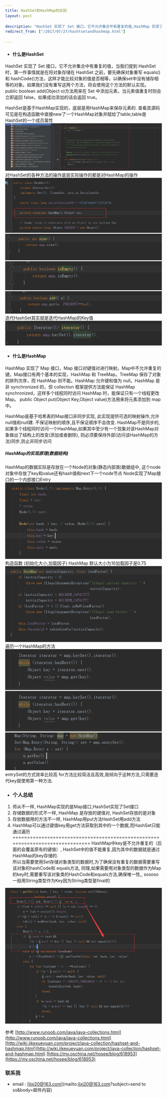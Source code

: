 ```yaml
---
title: HashSet和HashMap的区别
layout: post

description: "HashSet 实现了 Set 接口，它不允许集合中有重复的值,HashMap 实现了 Map 接口，Map 接口对键值对进行映射。Map 中不允许重复的键。"
redirect_from: ["/2017/07/27/hashtsetandhashmap.html"]

---
```

* #### 什么是HashSet ##  
HashSet 实现了 Set 接口，它不允许集合中有重复的值，当我们提到 HashSet 时，第一件事情就是在将对象存储在 HashSet 之前，要先确保对象重写 equals()和 hashCode()方法，这样才能比较对象的值是否相等，以确保set中没有储存相等的对象。如果我们没有重写这两个方法，将会使用这个方法的默认实现。
public boolean add(Object o)方法用来在 Set 中添加元素，当元素值重复时则会立即返回 false，如果成功添加的话会返回 true。   

HashSet是基于HashMap实现的，底层是用HashMap来保存元素的.
查看其源码可见是在构造函数中直接new了一个HashMap对象并赋给了table,table是HashSet的一个成员属性
![](/res/0727/method.png)    
对HashSet的各种方法的操作底层实际操作的都是对HashMap的操作
![](/res/0727/mapfield.png)  
![](/res/0727/size.png)  
![](/res/0727/isempty.png)  
![](/res/0727/add.png)    
迭代HashSet其实就是迭代HashMap的Key值
![](/res/0727/HashTableIterator.png)




* #### 什么是HashMap  
HashMap 实现了 Map 接口，Map 接口对键值对进行映射。Map中不允许重复的键。Map接口有两个基本的实现，HashMap 和 TreeMap。TreeMap 保存了对象的排列次序，而 HashMap 则不能。HashMap 允许键和值为 null。HashMap 是非 synchronized 的，但 collection 框架提供方法能保证 HashMap synchronized，这样多个线程同时访问 HashMap 时，能保证只有一个线程更改 Map。
public Object put(Object Key,Object value)方法用来将元素添加到 map 中。  

HashMap是基于哈希表的Map接口非同步实现, 此实现提供可选的映射操作,允许null值和null建.
不保证映射的顺序,且不保证顺序不会改变.
HashMap不是同步的,如果多个线程同时访问一个HashMap,如果其中至少有一个现象对该HashMap对象做出了结构上的改变(添加或者删除), 则必须要保持外部(访问该HashMap的方法)同步,防止非同步访问

##### HashMap的实现原理(数据结构)  
HashMap的数据实际是存放在一个Node的对象(静态内部类)数据组中, 这个node对象中存放了key和value还有hash值和next下一个node节点
Node实现了Map接口的一个内部接口Entry
![](/res/0727/node.png)  
构造函数 (初始化大小,加载因子)    HashMap 默认大小为16加载因子是0.75  
![](/res/0727/init.png)  
遍历一个HashMap的方法  
![](/res/0727/iterator.png)    
![](/res/0727/entrySet.png)  
![](/res/0727/foreach.png)   
entrySet的方式效率比较高
for方法比较简洁且高效,我倾向于这种方法,只需要迭代key就使用第一种方法.





* ### 个人总结  
 1. 师从不一样, HashMap实现的是Map接口,HashSet实现了Set接口
 2. 存储数据的形式不一样, HashMap 是存放的键值对, HashSet存放的是对象
 3. 存放数据用的方法不一样, HashMap用put方法HashSet用add方法
 4. HashMap可以通过键值key用get方法获取到其中的一个数据,而HashSet只能通过遍历  ==============================================================================
HashMap中key是不允许重复的（后面的会覆盖原有的键值）, HashSet中的值不能重复,因为其中的数据就是通过HashMap的key存储的.  
所以当需要使用Set存储对象类型的数据时,为了确保没有重复的数据需要重写该对象的hashCode和 equals方法,
 同理,如果需要用对象类型的数据作为Map的key时,需要重写该对象类的HashCode和equals方法,确保唯一性,, sososo一般用String类型作为Key因为String类型是final的


![](/res/0727/samekey.png)


参考
[http://www.runoob.com/java/java-collections.html](http://www.runoob.com/java/java-collections.html)  
[http://wiki.jikexueyuan.com/project/java-collection/hashset-and-hashmap.html](http://wiki.jikexueyuan.com/project/java-collection/hashset-and-hashmap.html)
[https://my.oschina.net/hosee/blog/618953](https://my.oschina.net/hosee/blog/618953)

### 联系我
 * email : [ilxj20@163.com](mailto:ilxj20@163.com?subject=send to ss&body=邮件内容)
 <!-- subject后面不能跟中文,否则后果很杯具-->
